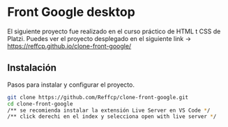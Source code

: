 # Front Google desktop

El siguiente proyecto fue realizado en el curso práctico de HTML t CSS de Platzi.
Puedes ver el proyecto desplegado en el siguiente link → https://reffcp.github.io/clone-front-google/

## Instalación

Pasos para instalar y configurar el proyecto.

```bash
git clone https://github.com/Reffcp/clone-front-google.git
cd clone-front-google
/** se recomienda instalar la extensión Live Server en VS Code */
/** click derechi en el index y selecciona open with live server */
